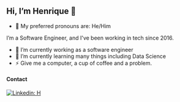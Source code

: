 ## Hi, I’m Henrique 👋

- 🙂 My preferred pronouns are: He/Him

I’m a Software Engineer, and I've been working in tech since 2016. 

- 🔭 I’m currently working as a software engineer
- 🌱 I’m currently learning many things including Data Science
- ⚡ Give me a computer, a cup of coffee and a problem.

#### Contact

[![Linkedin: H](https://img.shields.io/badge/-Linkedin-blue?style=flat-square&logo=Linkedin&logoColor=white&link=https://www.linkedin.com/in/henrique-f-silva/)](https://www.linkedin.com/in/henrique-f-silva/)
